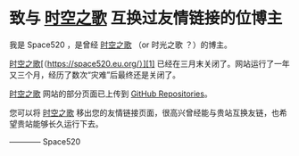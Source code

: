 # 致与 [时空之歌][1] 互换过友情链接的位博主

我是 Space520 ，是曾经 [时空之歌][1] （or 时光之歌 ？）的博主。

[时空之歌][1][（https://space520.eu.org/）][1] 已经在三月末关闭了。网站运行了一年又三个月，经历了数次“灾难”后最终还是关闭了。

[时空之歌][1] 网站的部分页面已上传到 [GitHub Repositories][2]。

您可以将 [时空之歌][1] 移出您的友情链接页面，很高兴曾经能与贵站互换友链，也希望贵站能够长久运行下去。

———— Space520

[1]: https://space520.eu.org/
[2]: https://github.com/God-2077/blog-backup
